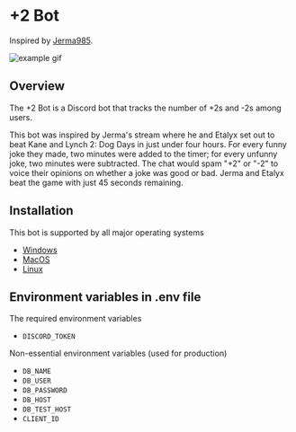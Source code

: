 # +2 Bot
Inspired by [Jerma985](https://www.twitch.tv/jerma985).

![example gif](./docs/example.gif)

## Overview
The +2 Bot is a Discord bot that tracks the number of +2s and -2s among users.

This bot was inspired by Jerma's stream where he and Etalyx set out to beat Kane and Lynch 2: Dog Days in just under four hours. For every funny joke they made, two minutes were added to the timer; for every unfunny joke, two minutes were subtracted. The chat would spam "+2" or "-2" to voice their opinions on whether a joke was good or bad. Jerma and Etalyx beat the game with just 45 seconds remaining.

## Installation
This bot is supported by all major operating systems

 - [Windows](./docs/installation/Windows.md)
 - [MacOS](./docs/installation/MacOS.md)
 - [Linux](./docs/installation/Ubuntu.md)

## Environment variables in .env file
The required environment variables
- `DISCORD_TOKEN`

Non-essential environment variables (used for production)
- `DB_NAME`
- `DB_USER`
- `DB_PASSWORD`
- `DB_HOST`
- `DB_TEST_HOST`
- `CLIENT_ID`
